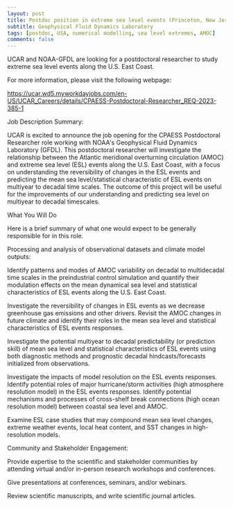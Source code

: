 ```yaml
---
layout: post
title: Postdoc position in extreme sea level events (Princeton, New Jersey)
subtitle: Geophysical Fluid Dynamics Laboratory
tags: [postdoc, USA, numerical modelling, sea level extremes, AMOC]
comments: false
---
```

UCAR and NOAA-GFDL are looking for a postdoctoral researcher to study extreme sea level events along the U.S. East Coast.

For more information, please visit the following webpage:

https://ucar.wd5.myworkdayjobs.com/en-US/UCAR_Careers/details/CPAESS-Postdoctoral-Researcher_REQ-2023-385-1


Job Description Summary:

UCAR is excited to announce the job opening for the CPAESS Postdoctoral Researcher role working with NOAA's Geophysical Fluid Dynamics Laboratory (GFDL). This postdoctoral researcher will investigate the relationship between the Atlantic meridional overturning circulation (AMOC) and extreme sea level (ESL) events along the U.S. East Coast, with a focus on understanding the reversibility of changes in the ESL events and predicting the mean sea level/statistical characteristic of ESL events on multiyear to decadal time scales. The outcome of this project will be useful for the improvements of our understanding and predicting sea level on multiyear to decadal timescales.

What You Will Do

Here is a brief summary of what one would expect to be generally responsible for in this role.

Processing and analysis of observational datasets and climate model outputs:

Identify patterns and modes of AMOC variability on decadal to multidecadal time scales in the preindustrial control simulation and quantify their modulation effects on the mean dynamical sea level and statistical characteristics of ESL events along the U.S. East Coast.

Investigate the reversibility of changes in ESL events as we decrease greenhouse gas emissions and other drivers. Revisit the AMOC changes in future climate and identify their roles in the mean sea level and statistical characteristics of ESL events responses.

Investigate the potential multiyear to decadal predictability (or prediction skill) of mean sea level and statistical characteristics of ESL events using both diagnostic methods and prognostic decadal hindcasts/forecasts initialized from observations.

Investigate the impacts of model resolution on the ESL events responses. Identify potential roles of major hurricane/storm activities (high atmosphere resolution model) in the ESL events responses. Identify potential mechanisms and processes of cross-shelf break connections (high ocean resolution model) between coastal sea level and AMOC.

Examine ESL case studies that may compound mean sea level changes, extreme weather events, local heat content, and SST changes in high-resolution models.

Community and Stakeholder Engagement:

Provide expertise to the scientific and stakeholder communities by attending virtual and/or in-person research workshops and conferences.

Give presentations at conferences, seminars, and/or webinars.

Review scientific manuscripts, and write scientific journal articles.  

